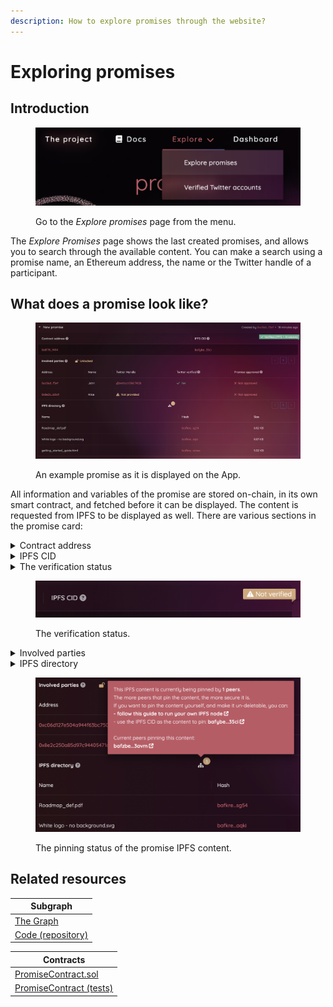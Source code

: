 ```yaml
---
description: How to explore promises through the website?
---
```


# Exploring promises

## Introduction

<figure><img src="../.gitbook/assets/image (6).png" alt="How to reach the &#x27;Explore promises&#x27; page from the website"><figcaption><p>Go to the <em>Explore promises</em> page from the menu.</p></figcaption></figure>

The _Explore Promises_ page shows the last created promises, and allows you to search through the available content. You can make a search using a promise name, an Ethereum address, the name or the Twitter handle of a participant.

## What does a promise look like?

<figure><img src="../.gitbook/assets/image (1) (1) (1).png" alt="An example of promise as it is displayed on the website"><figcaption><p>An example promise as it is displayed on the App.</p></figcaption></figure>

All information and variables of the promise are stored on-chain, in its own smart contract, and fetched before it can be displayed. The content is requested from IPFS to be displayed as well. There are various sections in the promise card:

<details>

<summary>Contract address</summary>

The address of the contract, generated by the factory when the promise was created. It holds all information, and only its participants can interact with it.

</details>

<details>

<summary>IPFS CID</summary>

The IPFS hash pointing to the content uploaded by the creator of the promise.

</details>

<details>

<summary>The verification status</summary>

Shown as a Ribbon, the verification status is the result of the request to the Chainlink External Adapter, to verify the issuance of the promise, and therefore the reliability of the provided links (cf. [ipfs-and-arweave-verification.md](../chainlink-external-adapters/ipfs-and-arweave-verification.md "mention")).

It can hold various states:

_****_:hourglass: <mark style="color:red;">**Verification pending...**</mark>

\-> The promise was just created, and it is not yet verified.

❌ __ <mark style="color:red;">**Not verified**</mark>

\-> The External Adapter could not verify the promise, which means that it was not created through the App. Therefore, the source of the IPFS CID & Arweave ID cannot be insured.

****:white\_check\_mark: **Verified (IPFS)**

\-> The promise was created using the App. Thus, a deal was made for us to pick up (pin) the content of the promise, through the Filecoin network (cf. [sending-to-the-ipfs-network.md](../ipfs-and-arweave/sending-to-the-ipfs-network.md "mention")).

****:white\_check\_mark: **Verified (IPFS & Arweave)**

\-> Everything mentioned above + the content was _zipped_ and sent permanently to the Arweave blockchain, using Bundlr. The archive can be downloaded from Arweave by clicking a link, shown when hovering on the badge.

</details>

<figure><img src="../.gitbook/assets/image (2).png" alt="A Ribbon badge showing the verification status of the promise."><figcaption><p>The verification status.</p></figcaption></figure>

<details>

<summary>Involved parties</summary>

A lock is shown in the header, stating either _Locked_ or _Unlocked._

_****_:unlock: <mark style="color:red;">**Unlocked**</mark>

\-> The default status: the promise is still being edited by the participants ; they can add new members to the contract, and approve it. Each time a new participant is added, the approvals are revoked, so everyone can approve it again with the new organization. Once all participants have approved, the promise can finally be locked.

****:closed\_lock\_with\_key: ** **<mark style="color:red;">**Locked**</mark>

\-> The promise has been locked by a participant. None can be added anymore, and the approvals cannot be revoked. The participants can still verify their Twitter handle.

The table shows the following sections for each user - the first one being the creator of the promise:

* **Address**: the Ethereum address of the user ; if they approved the promise, they used this provided address to perform the transaction.
* **Name**: a name chosen by the author of the promise for each participant.
* **Twitter handle**: a handle provided by the author of the promise ; it is not required, yet highly recommended.
* **Twitter verified**: any handle can be provided during the promise creation ; if this section shows "<mark style="color:green;">✓ Yes</mark>", it means the ownership of this account was verified for the associated Ethereum address.
* **Promise approved**: whether this participant has approved the promise or not, meaning both approving what is included, and corroborating they own this Ethereum address.

__

</details>

<details>

<summary>IPFS directory</summary>

Right in the header is a <img src="../.gitbook/assets/sitemap-solid.svg" alt="" data-size="line"> icon. It will show the IPFS status of the promise, disclaiming how much peers are currently pinning the content. It also provides its ID, so users can choose to pin this specific content and contribute to making it persistent.

The IPFS directory is displayed just below. If it includes only a PDF, it will be directly embedded. If there are multiple files and/or folders, one can browse through folders in the usual way, and open files by clicking them.

</details>

<figure><img src="../.gitbook/assets/image (3).png" alt="The message shown with peers pinning the IPFS content of a promise."><figcaption><p>The pinning status of the promise IPFS content.</p></figcaption></figure>

## Related resources

| Subgraph                                                                                                |
| ------------------------------------------------------------------------------------------------------- |
| [The Graph](https://thegraph.com/hosted-service/subgraph/polar0/promises-subgraph-mumbai-v1)            |
| [Code (repository)](https://github.com/polar0/chainlink-fall-2022-hackathon/tree/main/backend/subgraph) |

| Contracts                                                                                                                                      |
| ---------------------------------------------------------------------------------------------------------------------------------------------- |
| [PromiseContract.sol](https://github.com/polar0/chainlink-fall-2022-hackathon/blob/main/backend/hardhat/contracts/PromiseContract.sol)         |
| [PromiseContract (tests)](https://github.com/polar0/chainlink-fall-2022-hackathon/blob/main/backend/hardhat/test/unit/PromiseContract.test.js) |
